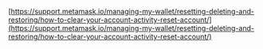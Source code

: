 [https://support.metamask.io/managing-my-wallet/resetting-deleting-and-restoring/how-to-clear-your-account-activity-reset-account/](https://support.metamask.io/managing-my-wallet/resetting-deleting-and-restoring/how-to-clear-your-account-activity-reset-account/)

